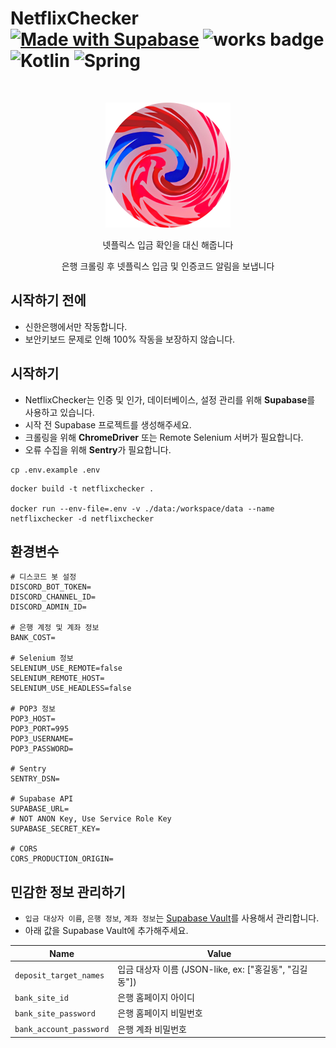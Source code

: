 # NetflixChecker [![Made with Supabase](https://supabase.com/badge-made-with-supabase.svg)](https://supabase.com) ![works badge](https://cdn.jsdelivr.net/gh/nikku/works-on-my-machine@v0.2.0/badge.svg) ![Kotlin](https://img.shields.io/badge/kotlin-%237F52FF.svg?logo=kotlin&logoColor=white) ![Spring](https://img.shields.io/badge/spring-%236DB33F.svg?logo=spring&logoColor=white)

<br/>
<p align="center">
<img src="./docs/logo.png" width="200" />
</p>
<div align="center">
넷플릭스 입금 확인을 대신 해줍니다
  
은행 크롤링 후 넷플릭스 입금 및 인증코드 알림을 보냅니다
</div>

## 시작하기 전에

- 신한은행에서만 작동합니다.
- 보안키보드 문제로 인해 100% 작동을 보장하지 않습니다.

## 시작하기

- NetflixChecker는 인증 및 인가, 데이터베이스, 설정 관리를 위해 **Supabase**를 사용하고 있습니다.
- 시작 전 Supabase 프로젝트를 생성해주세요.
- 크롤링을 위해 **ChromeDriver** 또는 Remote Selenium 서버가 필요합니다.
- 오류 수집을 위해 **Sentry**가 필요합니다.

```shell
cp .env.example .env
```

```shell
docker build -t netflixchecker .

docker run --env-file=.env -v ./data:/workspace/data --name netflixchecker -d netflixchecker 
```

## 환경변수

```dotenv
# 디스코드 봇 설정
DISCORD_BOT_TOKEN=
DISCORD_CHANNEL_ID=
DISCORD_ADMIN_ID=

# 은행 계정 및 계좌 정보
BANK_COST=

# Selenium 정보
SELENIUM_USE_REMOTE=false
SELENIUM_REMOTE_HOST=
SELENIUM_USE_HEADLESS=false

# POP3 정보
POP3_HOST=
POP3_PORT=995
POP3_USERNAME=
POP3_PASSWORD=

# Sentry
SENTRY_DSN=

# Supabase API
SUPABASE_URL=
# NOT ANON Key, Use Service Role Key
SUPABASE_SECRET_KEY=

# CORS
CORS_PRODUCTION_ORIGIN=
```

## 민감한 정보 관리하기

- `입금 대상자 이름`, `은행 정보`, `계좌 정보`는 [Supabase Vault](https://supabase.com/docs/guides/database/vault)를 사용해서 관리합니다.
- 아래 값을 Supabase Vault에 추가해주세요.

| Name                     | Value                                      |
|-------------------------|--------------------------------------------|
| `deposit_target_names`  | 입금 대상자 이름 (JSON-like, ex: ["홍길동", "김길동"])  |
| `bank_site_id`          | 은행 홈페이지 아이디                                |
| `bank_site_password`    | 은행 홈페이지 비밀번호                               |
| `bank_account_password` | 은행 계좌 비밀번호                                 |
